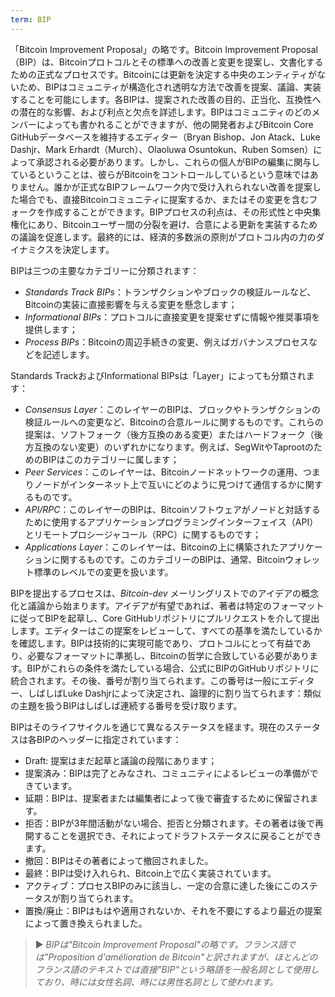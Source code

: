```yaml
---
term: BIP
---
```


「Bitcoin Improvement Proposal」の略です。Bitcoin Improvement Proposal（BIP）は、Bitcoinプロトコルとその標準への改善と変更を提案し、文書化するための正式なプロセスです。Bitcoinには更新を決定する中央のエンティティがないため、BIPはコミュニティが構造化され透明な方法で改善を提案、議論、実装することを可能にします。各BIPは、提案された改善の目的、正当化、互換性への潜在的な影響、および利点と欠点を詳述します。BIPはコミュニティのどのメンバーによっても書かれることができますが、他の開発者およびBitcoin Core GitHubデータベースを維持するエディター（Bryan Bishop、Jon Atack、Luke Dashjr、Mark Erhardt（Murch）、Olaoluwa Osuntokun、Ruben Somsen）によって承認される必要があります。しかし、これらの個人がBIPの編集に関与しているということは、彼らがBitcoinをコントロールしているという意味ではありません。誰かが正式なBIPフレームワーク内で受け入れられない改善を提案した場合でも、直接Bitcoinコミュニティに提案するか、またはその変更を含むフォークを作成することができます。BIPプロセスの利点は、その形式性と中央集権化にあり、Bitcoinユーザー間の分裂を避け、合意による更新を実装するための議論を促進します。最終的には、経済的多数派の原則がプロトコル内の力のダイナミクスを決定します。

BIPは三つの主要なカテゴリーに分類されます：
* *Standards Track BIPs*：トランザクションやブロックの検証ルールなど、Bitcoinの実装に直接影響を与える変更を懸念します；
* *Informational BIPs*：プロトコルに直接変更を提案せずに情報や推奨事項を提供します；
* *Process BIPs*：Bitcoinの周辺手続きの変更、例えばガバナンスプロセスなどを記述します。

Standards TrackおよびInformational BIPsは「Layer」によっても分類されます：
* *Consensus Layer*：このレイヤーのBIPは、ブロックやトランザクションの検証ルールへの変更など、Bitcoinの合意ルールに関するものです。これらの提案は、ソフトフォーク（後方互換のある変更）またはハードフォーク（後方互換のない変更）のいずれかになります。例えば、SegWitやTaprootのためのBIPはこのカテゴリーに属します；
* *Peer Services*：このレイヤーは、Bitcoinノードネットワークの運用、つまりノードがインターネット上で互いにどのように見つけて通信するかに関するものです。
* *API/RPC*：このレイヤーのBIPは、Bitcoinソフトウェアがノードと対話するために使用するアプリケーションプログラミングインターフェイス（API）とリモートプロシージャコール（RPC）に関するものです；
* *Applications Layer*：このレイヤーは、Bitcoinの上に構築されたアプリケーションに関するものです。このカテゴリーのBIPは、通常、Bitcoinウォレット標準のレベルでの変更を扱います。

BIPを提出するプロセスは、*Bitcoin-dev* メーリングリストでのアイデアの概念化と議論から始まります。アイデアが有望であれば、著者は特定のフォーマットに従ってBIPを起草し、Core GitHubリポジトリにプルリクエストを介して提出します。エディターはこの提案をレビューして、すべての基準を満たしているかを確認します。BIPは技術的に実現可能であり、プロトコルにとって有益であり、必要なフォーマットに準拠し、Bitcoinの哲学に合致している必要があります。BIPがこれらの条件を満たしている場合、公式にBIPのGitHubリポジトリに統合されます。その後、番号が割り当てられます。この番号は一般にエディター、しばしばLuke Dashjrによって決定され、論理的に割り当てられます：類似の主題を扱うBIPはしばしば連続する番号を受け取ります。

BIPはそのライフサイクルを通じて異なるステータスを経ます。現在のステータスは各BIPのヘッダーに指定されています：
* Draft: 提案はまだ起草と議論の段階にあります；
* 提案済み：BIPは完了とみなされ、コミュニティによるレビューの準備ができています。
* 延期：BIPは、提案者または編集者によって後で審査するために保留されます。
* 拒否：BIPが3年間活動がない場合、拒否と分類されます。その著者は後で再開することを選択でき、それによってドラフトステータスに戻ることができます。
* 撤回：BIPはその著者によって撤回されました。
* 最終：BIPは受け入れられ、Bitcoin上で広く実装されています。
* アクティブ：プロセスBIPのみに該当し、一定の合意に達した後にこのステータスが割り当てられます。
* 置換/廃止：BIPはもはや適用されないか、それを不要にするより最近の提案によって置き換えられました。

> ► *BIPは"Bitcoin Improvement Proposal"の略です。フランス語では"Proposition d'amélioration de Bitcoin"と訳されますが、ほとんどのフランス語のテキストでは直接"BIP"という略語を一般名詞として使用しており、時には女性名詞、時には男性名詞として使われます。*
